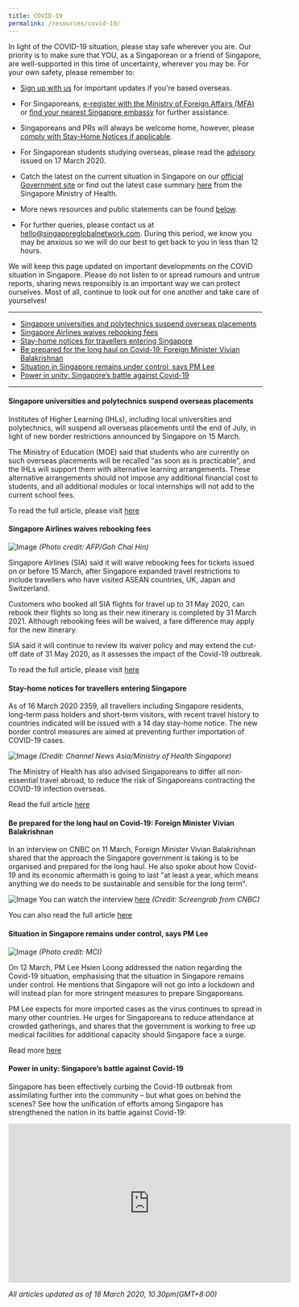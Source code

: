 ```yaml
---
title: COVID-19
permalink: /resources/covid-19/
---
```


In light of the COVID-19 situation, please stay safe wherever you are. Our priority is to make sure that YOU, as a Singaporean or a friend of Singapore, are well-supported in this time of uncertainty, wherever you may be. For your own safety, please remember to:

- [Sign up with us](http://go.gov.sg/sgn-covidupdates) for important updates if you're based overseas. 


- For Singaporeans, [e-register with the Ministry of Foreign Affairs (MFA)](https://eregister.mfa.gov.sg/eregisterportal/common/preLoginEregisterView.action) or [find your nearest Singapore embassy](https://www.mfa.gov.sg/Services/Singapore-Citizens/I-Need-Help-Overseas) for further assistance.


- Singaporeans and PRs will always be welcome home, however, please [comply with Stay-Home Notices if applicable](https://www.ica.gov.sg/covid-19). 


- For Singaporean students studying overseas, please read the [advisory](https://www.mfa.gov.sg/Newsroom/Press-Statements-Transcripts-and-Photos/2020/03/170320_Advisory-for-Singaporean-Students-Studying-Overseas) issued on 17 March 2020.


- Catch the latest on the current situation in Singapore on our [official Government site](https://go.gov.sg/2019ncov) or find out the latest case summary [here](https://www.moh.gov.sg/covid-19) from the Singapore Ministry of Health. 


- More news resources and public statements can be found [below](#stay-home-notice).


- For further queries, please contact us at [hello@singaporeglobalnetwork.com](mailto:hello@singaporeglobalnetwork.com). During this period, we know you may be anxious so we will do our best to get back to you in less than 12 hours.


We will keep this page updated on important developments on the COVID situation in Singapore. Please do not listen to or spread rumours and untrue reports, sharing news responsibly is an important way we can protect ourselves. Most of all, continue to look out for one another and take care of yourselves!

<hr>

* [Singapore universities and polytechnics suspend overseas placements ](#uni-poly-suspend-overseas-placements)
* [Singapore Airlines waives rebooking fees](#sg-airline-waives-fees)
* [Stay-home notices for travellers entering Singapore](#stay-home-notice)
* [Be prepared for the long haul on Covid-19: Foreign Minister Vivian Balakrishnan](#fm-vb-interview)
* [Situation in Singapore remains under control, says PM Lee](#pm-lee-speech)
* [Power in unity: Singapore’s battle against Covid-19](#sg-united)

<hr>

#### <a id="uni-poly-suspend-overseas-placements"></a> Singapore universities and polytechnics suspend overseas placements 

Institutes of Higher Learning (IHLs), including local universities and polytechnics, will suspend all overseas placements until the end of July, in light of new border restrictions announced by Singapore on 15 March.  

The Ministry of Education (MOE) said that students who are currently on such overseas placements will be recalled “as soon as is practicable”, and the IHLs will support them with alternative learning arrangements. These alternative arrangements should not impose any additional financial cost to students, and all additional modules or local internships will not add to the current school fees.  

To read the full article, please visit [here](https://www.channelnewsasia.com/news/singapore/coronavirus-singapore-universities-polytechnics-suspend-overseas-12540158?cid=h3_referral_inarticlelinks_24082018_cna)

#### <a id="sg-airline-waives-fees"></a> Singapore Airlines waives rebooking fees 

![Image](/images/covid-19/sg-airlines.png)
_(Photo credit: AFP/Goh Chai Hin)_

Singapore Airlines (SIA) said it will waive rebooking fees for tickets issued on or before 15 March, after Singapore expanded travel restrictions to include travellers who have visited ASEAN countries, UK, Japan and Switzerland.

Customers who booked all SIA flights for travel up to 31 May 2020, can rebook their flights so long as their new itinerary is completed by 31 March 2021. Although rebooking fees will be waived, a fare difference may apply for the new itinerary.  

SIA said it will continue to review its waiver policy and may extend the cut-off date of 31 May 2020, as it assesses the impact of the Covid-19 outbreak.

To read the full article, please visit [here](https://www.channelnewsasia.com/news/singapore/coronavirus-sia-singapore-airlines-waives-rebooking-fees-flights-12540560)

#### <a id="stay-home-notice"></a> Stay-home notices for travellers entering Singapore

As of 16 March 2020 2359, all travellers including Singapore residents, long-term pass holders and short-term visitors, with recent travel history to countries indicated will be issued with a 14 day stay-home notice. The new border control measures are aimed at preventing further importation of COVID-19 cases.

![Image](/images/covid-19/stay-home-notice.jpg)
_(Credit: Channel News Asia/Ministry of Health Singapore)_

The Ministry of Health has also advised Singaporeans to differ all non-essential travel abroad, to reduce the risk of Singaporeans contracting the COVID-19 infection overseas.

Read the full article [here](https://www.channelnewsasia.com/news/singapore/coronavirus-covid-19-singapore-malaysia-asean-stay-home-notice-12539952)

#### <a id="fm-vb-interview"></a> Be prepared for the long haul on Covid-19: Foreign Minister Vivian Balakrishnan

In an interview on CNBC on 11 March, Foreign Minister Vivian Balakrishnan shared that the approach the Singapore government is taking is to be organised and prepared for the long haul. He also spoke about how Covid-19 and its economic aftermath is going to last "at least a year, which means anything we do needs to be sustainable and sensible for the long term".

![Image](/images/covid-19/fm-vb-interview.png)
You can watch the interview [here](https://www.facebook.com/Vivian.Balakrishnan.Sg/videos/655285165229616/) 
_(Credit: Screengrab from CNBC)_

You can also read the full article [here](https://www.straitstimes.com/singapore/be-prepared-for-the-long-haul-on-covid-19-foreign-minister-vivian-balakrishnan)

#### <a id="pm-lee-speech"></a> Situation in Singapore remains under control, says PM Lee

![Image](/images/covid-19/pm-lee-speech-12mar.jpg)
_(Photo credit: MCI)_

On 12 March, PM Lee Hsien Loong addressed the nation regarding the Covid-19 situation, emphasising that the situation in Singapore remains under control. He mentions that Singapore will not go into a lockdown and will instead plan for more stringent measures to prepare Singaporeans.

PM Lee expects for more imported cases as the virus continues to spread in many other countries. He urges for Singaporeans to reduce attendance at crowded gatherings, and shares that the government is working to free up medical facilities for additional capacity should Singapore face a surge.

Read more [here](https://www.channelnewsasia.com/news/singapore/coronavirus-pm-lee-full-speech-under-control-covid-19-12531962)

#### <a id="sg-united"></a> Power in unity: Singapore’s battle against Covid-19

Singapore has been effectively curbing the Covid-19 outbreak from assimilating further into the community – but what goes on behind the scenes? See how the unification of efforts among Singapore has strengthened the nation in its battle against Covid-19:

<iframe width="560" height="315" src="https://www.youtube.com/embed/fp8ahoyuRzU" frameborder="0" allow="accelerometer; autoplay; encrypted-media; gyroscope; picture-in-picture" allowfullscreen></iframe>


_All articles updated as of 18 March 2020, 10.30pm(GMT+8:00)_
